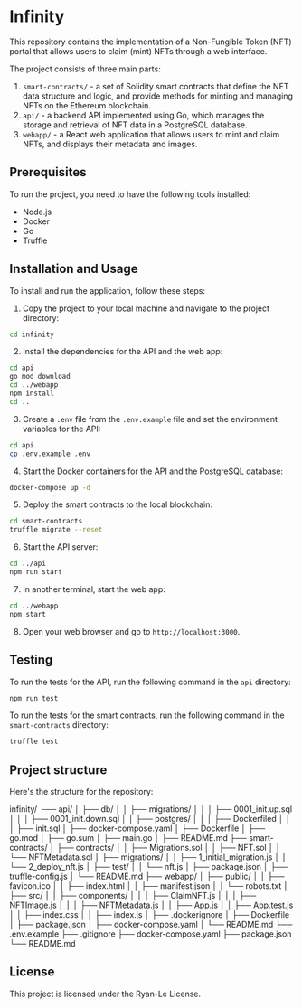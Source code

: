 # Infinity

This repository contains the implementation of a Non-Fungible Token (NFT) portal that allows users to claim (mint) NFTs through a web interface.

The project consists of three main parts:

1. `smart-contracts/` - a set of Solidity smart contracts that define the NFT data structure and logic, and provide methods for minting and managing NFTs on the Ethereum blockchain.
2. `api/` - a backend API implemented using Go, which manages the storage and retrieval of NFT data in a PostgreSQL database.
3. `webapp/` - a React web application that allows users to mint and claim NFTs, and displays their metadata and images.


## Prerequisites
To run the project, you need to have the following tools installed:
- Node.js
- Docker
- Go
- Truffle


## Installation and Usage
To install and run the application, follow these steps:

1. Copy the project to your local machine and navigate to the project directory:
```sh
cd infinity
```

2. Install the dependencies for the API and the web app:
```sh
cd api
go mod download
cd ../webapp
npm install
cd ..
```
3. Create a `.env` file from the `.env.example` file and set the environment variables for the API:
```sh
cd api
cp .env.example .env
```

4. Start the Docker containers for the API and the PostgreSQL database:
```sh
docker-compose up -d
```

5. Deploy the smart contracts to the local blockchain:
```sh
cd smart-contracts
truffle migrate --reset
```

6. Start the API server:
```sh
cd ../api
npm run start
```

7. In another terminal, start the web app:
```sh
cd ../webapp
npm start
```

8. Open your web browser and go to `http://localhost:3000`.


## Testing
To run the tests for the API, run the following command in the `api` directory:
```sh
npm run test
```

To run the tests for the smart contracts, run the following command in the `smart-contracts` directory:
```sh
truffle test
```


## Project structure
Here's the structure for the repository:

infinity/
├── api/
│   ├── db/
│   │   ├── migrations/
│   │   │   ├── 0001_init.up.sql
│   │   │   ├── 0001_init.down.sql
│   │   ├── postgres/
│   │   │   ├── Dockerfiled
│   │   │   ├── init.sql
│   ├── docker-compose.yaml
│   ├── Dockerfile
│   ├── go.mod
│   ├── go.sum
│   ├── main.go
│   ├── README.md
├── smart-contracts/
│   ├── contracts/
│   │   ├── Migrations.sol
│   │   ├── NFT.sol
│   │   └── NFTMetadata.sol
│   ├── migrations/
│   │   ├── 1_initial_migration.js
│   │   └── 2_deploy_nft.js
│   ├── test/
│   │   └── nft.js
│   ├── package.json
│   ├── truffle-config.js
│   └── README.md
├── webapp/
│   ├── public/
│   │   ├── favicon.ico
│   │   ├── index.html
│   │   ├── manifest.json
│   │   └── robots.txt
│   ├── src/
│   │   ├── components/
│   │   │   ├── ClaimNFT.js
│   │   │   ├── NFTImage.js
│   │   │   ├── NFTMetadata.js
│   │   ├── App.js
│   │   ├── App.test.js
│   │   ├── index.css
│   │   ├── index.js
│   ├── .dockerignore
│   ├── Dockerfile
│   ├── package.json
│   ├── docker-compose.yaml
│   └── README.md
├── .env.example
├── .gitignore
├── docker-compose.yaml
├── package.json
└── README.md


## License
This project is licensed under the Ryan-Le License.

